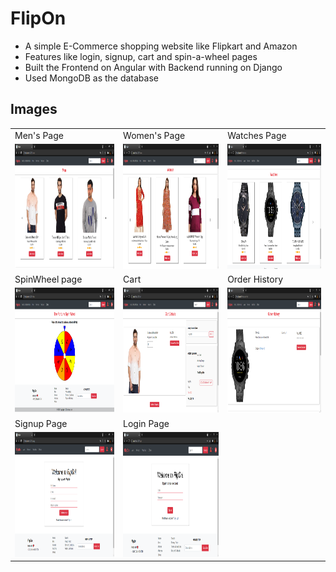 # FlipOn #
* A simple E-Commerce shopping website like Flipkart and Amazon
* Features like login, signup, cart and spin-a-wheel pages
* Built the Frontend on Angular with Backend running on Django
* Used MongoDB as the database


## Images ## 
<table>
  <tr>
    <td>Men's Page</td>  
    <td>Women's Page</td>
    <td>Watches Page</td>
  </tr>
  <tr>
    <td><img src="https://github.com/Kkft9/FlipOn/blob/master/images/FlipOn_men.png" width="370" height="200" /></td>  
    <td><img src="https://github.com/Kkft9/FlipOn/blob/master/images/FlipOn_women.png" width="370" height="200" /></td>
    <td><img src="https://github.com/Kkft9/FlipOn/blob/master/images/FlipOn_watches.png" width="370" height="200" /></td>
  </tr>
  <tr>
    <td>SpinWheel page</td>  
    <td>Cart</td>
    <td>Order History</td>
  </tr>
  <tr>
    <td><img src="https://github.com/Kkft9/FlipOn/blob/master/images/FlipOn_wheel.png" width="370" height="200" /></td>  
    <td><img src="https://github.com/Kkft9/FlipOn/blob/master/images/FlipOn_cart.png" width="370" height="200" /></td>
    <td><img src="https://github.com/Kkft9/FlipOn/blob/master/images/FlipOn_history.png" width="370" height="200" /></td>
  </tr>
  <tr>
    <td>Signup Page</td>  
    <td>Login Page</td>
  </tr>
  <tr>
    <td><img src="https://github.com/Kkft9/FlipOn/blob/master/images/FlipOn_signup.png" width="370" height="200" /></td>  
    <td><img src="https://github.com/Kkft9/FlipOn/blob/master/images/FlipOn_login.png" width="370" height="200" /></td>
  </tr>
 </table>
